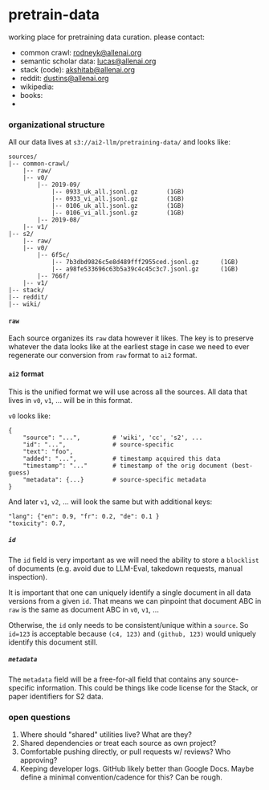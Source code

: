 # pretrain-data

working place for pretraining data curation. please contact:
- common crawl: rodneyk@allenai.org
- semantic scholar data: lucas@allenai.org
- stack (code): akshitab@allenai.org
- reddit: dustins@allenai.org
- wikipedia:
- books:
- 

### organizational structure

All our data lives at `s3://ai2-llm/pretraining-data/` and looks like:

```
sources/
|-- common-crawl/
    |-- raw/
    |-- v0/
        |-- 2019-09/
            |-- 0933_uk_all.jsonl.gz        (1GB)
            |-- 0933_vi_all.jsonl.gz        (1GB)
            |-- 0106_uk_all.jsonl.gz        (1GB)
            |-- 0106_vi_all.jsonl.gz        (1GB)
        |-- 2019-08/
    |-- v1/
|-- s2/
    |-- raw/
    |-- v0/
        |-- 6f5c/
            |-- 7b3dbd9826c5e8d489fff2955ced.jsonl.gz      (1GB)
            |-- a98fe533696c63b5a39c4c45c3c7.jsonl.gz      (1GB)
        |-- 766f/
    |-- v1/
|-- stack/
|-- reddit/
|-- wiki/
```

#### `raw`

Each source organizes its `raw` data however it likes. The key is to preserve whatever the data looks like at the earliest stage in case we need to ever regenerate our conversion from `raw` format to `ai2` format.

#### `ai2` format

This is the unified format we will use across all the sources. All data that lives in `v0`, `v1`, ... will be in this format.

`v0` looks like:

```
{
    "source": "...",         # 'wiki', 'cc', 's2', ...
    "id": "...",             # source-specific
    "text": "foo",
    "added": "...",          # timestamp acquired this data
    "timestamp": "..."       # timestamp of the orig document (best-guess)
    "metadata": {...}        # source-specific metadata
}
```


And later `v1`, `v2`, ... will look the same but with additional keys:

```
"lang": {"en": 0.9, "fr": 0.2, "de": 0.1 }
"toxicity": 0.7,
```


##### `id`

The `id` field is very important as we will need the ability to store a `blocklist` of documents (e.g. avoid due to LLM-Eval, takedown requests, manual inspection). 

It is important that one can uniquely identify a single document in all data versions from a given `id`. That means we can pinpoint that document ABC in `raw` is the same as document ABC in `v0`, `v1`, ...

Otherwise, the `id` only needs to be consistent/unique within a `source`. So `id=123` is acceptable because `(c4, 123)` and `(github, 123)` would uniquely identify this document still.

  

##### `metadata`

The `metadata` field will be a free-for-all field that contains any source-specific information. This could be things like code license for the Stack, or paper identifiers for S2 data.






### open questions

1. Where should "shared" utilities live? What are they?
2. Shared dependencies or treat each source as own project?
3. Comfortable pushing directly, or pull requests w/ reviews? Who approving?
4. Keeping developer logs. GitHub likely better than Google Docs. Maybe define a minimal convention/cadence for this? Can be rough. 


